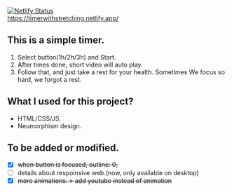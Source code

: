
[![Netlify Status](https://api.netlify.com/api/v1/badges/7a54a434-afc5-41a4-acce-7ea5684ebefc/deploy-status)](https://app.netlify.com/sites/timerwithstretching/deploys)   
https://timerwithstretching.netlify.app/

## This is a simple timer.
1. Select button(1h/2h/3h) and Start.   
2. After times done, short video will auto play.   
3. Follow that, and just take a rest for your health. Sometimes We focus so hard, we forgot a rest.   

## What I used for this project?
* HTML/CSS/JS.   
* Neumorphism design.     

## To be added or modified.
- [x] ~~when button is focused, outline: 0;~~   
- [ ] details about respoinsive web.(now, only available on desktop)   
- [x] ~~more animations. > add youtube instead of animation~~
